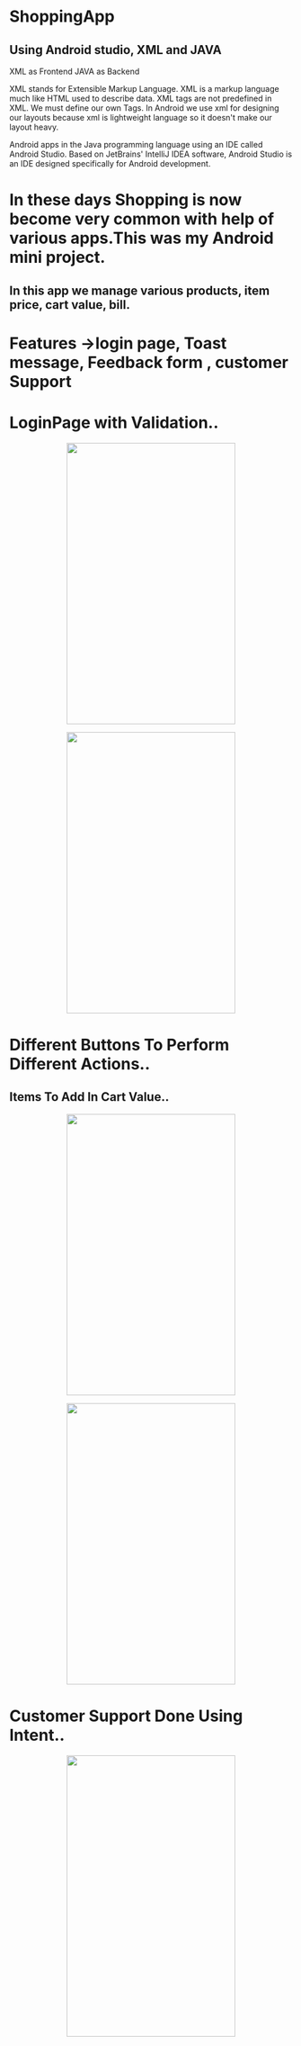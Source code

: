 # ShoppingApp

## Using Android studio, XML and JAVA

XML as Frontend JAVA as Backend

XML stands for Extensible Markup Language. XML is a markup language much like HTML used to describe data. XML tags are not predefined in XML. We must define our own Tags. In Android we use xml for designing our layouts because xml is lightweight language so it doesn't make our layout heavy.

Android apps in the Java programming language using an IDE called Android Studio. Based on JetBrains' IntelliJ IDEA software, Android Studio is an IDE designed specifically for Android development.

# In these days Shopping is now become very common with help of various apps.This was my Android mini project.
 ## In this app we manage various products, item price, cart value, bill.
# Features ->login page, Toast message, Feedback form , customer Support

# LoginPage with Validation..
<p align="center">
<img src="https://user-images.githubusercontent.com/62341045/122977760-67434280-d3b3-11eb-9784-222f4ae5aeb9.jpg" width="300" height="500"/>
  
 <p align="center">
<img src="https://user-images.githubusercontent.com/62341045/122977787-6e6a5080-d3b3-11eb-8c3f-0e754587577e.jpg" width="300" height="500"/>
  
 # Different Buttons To Perform Different Actions..
 ## Items To Add In Cart Value..
    
<p align ="center">
<img src="https://user-images.githubusercontent.com/62341045/122977797-70ccaa80-d3b3-11eb-9016-8530309da2d7.jpg" width="300" height="500"/>
      
<p align="center">
<img src="https://user-images.githubusercontent.com/62341045/122977818-74f8c800-d3b3-11eb-8bce-617854a2c516.jpg" width="300" height="500"/>
       
# Customer Support Done Using Intent..
        
  <p align ="center">
<img src="https://user-images.githubusercontent.com/62341045/122977824-7629f500-d3b3-11eb-9a5d-e93f428d9692.jpg" width="300" height="500"/>





